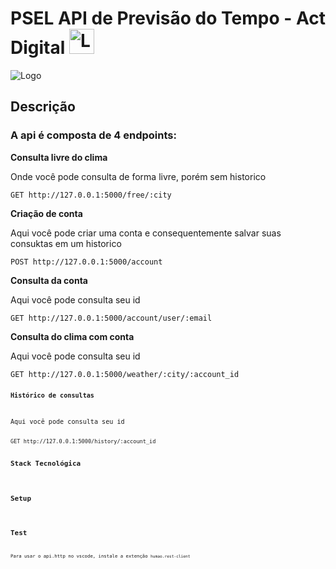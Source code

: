 <h1>
   PSEL API de Previsão do Tempo - Act Digital
   <img loading="lazy" src="https://media.licdn.com/dms/image/D4D0BAQHseijE5tG-Jg/company-logo_200_200/0/1684846118400/act_digital_logo?e=2147483647&v=beta&t=DhTPTS2MPBjdX_2DMTJP-WXS0aDhux2rma__KffLQDU" alt="Logo" height="40px">
</h1>

<img loading="lazy" src="https://s3-sa-east-1.amazonaws.com/raizen-prod/items-images/post-209-1570407169284-logo-raizen-rgb.png" alt="Logo"/>

<h2>Descrição</h2>
<h3>A api é composta de 4 endpoints:</h3>

<strong>Consulta livre do clima</strong>
<p>Onde você pode consulta de forma livre, porém sem historico</p>
<code>GET http://127.0.0.1:5000/free/:city</code>

<strong>Criação de conta</strong>
<p>Aqui você pode criar uma conta e consequentemente salvar suas consuktas em um  historico</p>
<code>POST http://127.0.0.1:5000/account</code>

<strong>Consulta da conta</strong>
<p>Aqui você pode consulta seu id</p>
<code>GET http://127.0.0.1:5000/account/user/:email</code>

<strong>Consulta do clima com conta</strong>
<p>Aqui você pode consulta seu id</p>
<code>GET http://127.0.0.1:5000/weather/:city/:account_id<code>

<strong>Histórico de consultas</strong>
<p>Aqui você pode consulta seu id</p>
<code>GET http://127.0.0.1:5000/history/:account_id<code>

<h2>Stack Tecnológica</h2>

<h2>Setup</h2>


<h2>Test</h2>
<p>Para usar o api.http no vscode, instale a extenção <code>humao.rest-client</code></p>